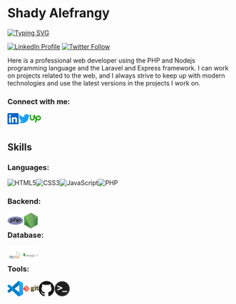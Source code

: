 # Shady Alefrangy

<!-- ## Full-Stack Web Developer -->
[![Typing SVG](https://readme-typing-svg.herokuapp.com?duration=2000&color=FCB33A&lines=Pofessional+Web+Developer;Nodejs+Developer;Laravel+Developer)][linktree]

[![LinkedIn Profile](https://img.shields.io/badge/ShadyAlefrangy-Profile-0077b5?style=for-the-badge&logo=linkedin)][linkedin]
[![Twitter Follow](https://img.shields.io/twitter/follow/Shady_Alefrangy?color=1DA1F2&logo=twitter&style=for-the-badge)](https://twitter.com/intent/follow?original_referer=https%3A%2F%2Fgithub.com%2Ffadihania&screen_name=shadyalefrangy)

Here is a professional web developer using the PHP and Nodejs programming language and the Laravel and Express framework. I can work on projects related to the web, and I always strive to keep up with modern technologies and use the latest versions in the projects I work on.

### Connect with me:

[<img align="left" alt="fadihania | LinkedIn" width="25px" src="icons/linkedin.svg" />][linkedin]
[<img align="left" alt="fadihania | Twitter" width="25px" src="icons/twitter.svg" />][twitter]
[<img align="left" alt="fhania | Upwork" width="25px" src="icons/upwork.svg" />][upwork]


<br />
<br />

## Skills
### Languages:

[<img align="left" alt="HTML5" title="HTML5" height="20px" src="https://img.shields.io/badge/HTML5%20-E34F26.svg?&style=flat-square&logo=HTML5&logoColor=white" />][linkedin]
[<img align="left" alt="CSS3" title="CSS3" height="20px" src="https://img.shields.io/badge/CSS3%20-1572B6.svg?&style=flat-square&logo=css3&logoColor=white" />][linkedin]
[<img align="left" alt="JavaScript" title="JavaScript" height="20px" src="https://img.shields.io/badge/JavaScript%20-323330.svg?&style=flat-square&logo=javascript&logoColor=%23F7DF1E" />][linkedin]
[<img align="left" alt="PHP" title="PHP" height="20px" src="https://img.shields.io/badge/PHP-777BB4.svg?&style=flat-square&logo=php&logoColor=white" />][linkedin]

<br />

### Backend:
[<img align="left" alt="PHP" title="PHP" height="35px" src="https://raw.githubusercontent.com/github/explore/ccc16358ac4530c6a69b1b80c7223cd2744dea83/topics/php/php.png" />][linkedin]
[<img align="left" alt="Node.js" title="Node.js" height="35px" src="https://raw.githubusercontent.com/github/explore/80688e429a7d4ef2fca1e82350fe8e3517d3494d/topics/nodejs/nodejs.png" />][linkedin]

<br />

### Database:
[<img align="left" alt="MySQL" title="MySQL" height="35px" src="https://raw.githubusercontent.com/github/explore/80688e429a7d4ef2fca1e82350fe8e3517d3494d/topics/mysql/mysql.png" />][linkedin]
[<img align="left" alt="MongoDB" title="MongoDB" height="35px" src="https://raw.githubusercontent.com/github/explore/80688e429a7d4ef2fca1e82350fe8e3517d3494d/topics/mongodb/mongodb.png" />][linkedin]

<br />

### Tools:
[<img align="left" alt="Visual Studio Code" title="Visual Studio Code" height="35px" src="https://raw.githubusercontent.com/github/explore/80688e429a7d4ef2fca1e82350fe8e3517d3494d/topics/visual-studio-code/visual-studio-code.png" />][linkedin]
[<img align="left" alt="Git" title="Git" height="35px" src="https://raw.githubusercontent.com/github/explore/80688e429a7d4ef2fca1e82350fe8e3517d3494d/topics/git/git.png" />][linkedin]
[<img align="left" alt="GitHub" title="GitHub" height="35px" src="https://raw.githubusercontent.com/github/explore/78df643247d429f6cc873026c0622819ad797942/topics/github/github.png" />][linkedin]
[<img align="left" alt="Terminal" title="Terminal" height="35px" src="https://raw.githubusercontent.com/github/explore/80688e429a7d4ef2fca1e82350fe8e3517d3494d/topics/terminal/terminal.png" />][linkedin]

[linktree]: https://linktr.ee/shady.alefrangy
[linkedin]: https://www.linkedin.com/in/shadyalefrangy
[twitter]: https://twitter.com/Shady_Alefrangy
[upwork]: https://www.upwork.com/freelancers/~018921c2cea86d4f7a

